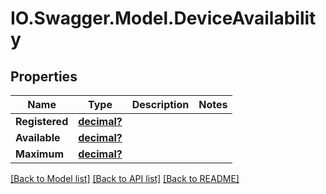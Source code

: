 # IO.Swagger.Model.DeviceAvailability
## Properties

Name | Type | Description | Notes
------------ | ------------- | ------------- | -------------
**Registered** | [**decimal?**](BigDecimal.md) |  | 
**Available** | [**decimal?**](BigDecimal.md) |  | 
**Maximum** | [**decimal?**](BigDecimal.md) |  | 

[[Back to Model list]](../README.md#documentation-for-models) [[Back to API list]](../README.md#documentation-for-api-endpoints) [[Back to README]](../README.md)

